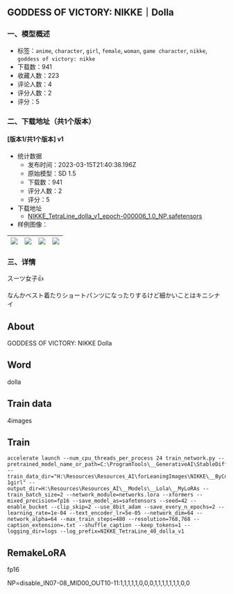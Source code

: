 ## GODDESS OF VICTORY: NIKKE｜Dolla
### 一、模型概述

- 标签：`anime`, `character`, `girl`, `female`, `woman`, `game character`, `nikke`, `goddess of victory: nikke`
- 下载数：941
- 收藏人数：223
- 评论人数：4
- 评分人数：2
- 评分：5

### 二、下载地址（共1个版本）

#### [版本1/共1个版本] v1

- 统计数据
  - 发布时间：2023-03-15T21:40:38.196Z
  - 原始模型：SD 1.5
  - 下载数：941
  - 评分人数：2
  - 评分：5
- 下载地址
  - [NIKKE_TetraLine_dolla_v1_epoch-000006_1.0_NP.safetensors](https://civitai.com/api/download/models/23799)
- 样例图像：

| <img src="https://image.civitai.com/xG1nkqKTMzGDvpLrqFT7WA/2603a8c9-7f0d-4b92-18f2-dd4b07862300/width=450/258553.jpeg" /> | <img src="https://image.civitai.com/xG1nkqKTMzGDvpLrqFT7WA/2f7d71f8-8c3d-48d3-9ed8-edacb6614f00/width=450/258556.jpeg" /> | <img src="https://image.civitai.com/xG1nkqKTMzGDvpLrqFT7WA/b6794b12-2e99-4dbc-fdcc-5fb62d43f200/width=450/258555.jpeg" /> | <img src="https://image.civitai.com/xG1nkqKTMzGDvpLrqFT7WA/f1eb229e-9c8c-4830-dc67-ff7c3ed1fc00/width=450/258554.jpeg" /> |
| ---- | ---- | ---- | ---- |


### 三、详情
<p>スーツ女子👍</p><p>なんかベスト着たりショートパンツになったりするけど細かいことはキニシナイ</p><p></p><h2>About</h2><p>GODDESS OF VICTORY: NIKKE Dolla</p><p></p><h2>Word</h2><p>dolla</p><p></p><h2>Train data</h2><p>4images</p><h2>Train</h2><pre><code>accelerate launch --num_cpu_threads_per_process 24 train_network.py --pretrained_model_name_or_path=C:\ProgramTools\__GenerativeAI\StableDiffusionModels\AOM3_orangemixs.safetensors --train_data_dir="H:\Resources\Resources_AI\forLeaningImages\NIKKE\__ByCompany\v3\TetraLine\40_dolla 1girl" --output_dir=H:\Resources\Resources_AI\__Models\__Lola\__MyLoRAs --train_batch_size=2 --network_module=networks.lora --xformers --mixed_precision=fp16 --save_model_as=safetensors --seed=42 --enable_bucket --clip_skip=2 --use_8bit_adam --save_every_n_epochs=2 --learning_rate=1e-04 --text_encoder_lr=5e-05 --network_dim=64 --network_alpha=64 --max_train_steps=480 --resolution=768,768 --caption_extension=.txt --shuffle_caption --keep_tokens=1 --logging_dir=logs --log_prefix=NIKKE_TetraLine_40_dolla_v1</code></pre><h2>RemakeLoRA</h2><p>fp16</p><p>NP=disable_IN07-08_MID00_OUT10-11:1,1,1,1,1,0,0,0,1,1,1,1,1,1,1,0,0</p><p></p>